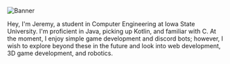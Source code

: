 ![Banner](https://i.imgur.com/8uOz8SL.png)

Hey, I'm Jeremy, a student in Computer Engineering at Iowa State University. I'm proficient in Java, picking up Kotlin, and familiar with C. At the moment, I enjoy simple game development and discord bots; however, I wish to explore beyond these in the future and look into web development, 3D game development, and robotics.
